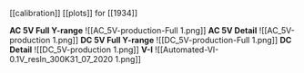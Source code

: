 [[calibration]]
[[plots]]
for 
[[1934]]


**AC 5V Full Y-range**
![[AC_5V-production-Full 1.png]]
**AC 5V Detail**
![[AC_5V-production 1.png]]
**DC 5V Full Y-range**
![[DC_5V-production-Full 1.png]]
**DC Detail**
![[DC_5V-production 1.png]]
**V-I**
![[Automated-VI-0.1V_resln_300K31_07_2020 1.png]]
